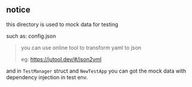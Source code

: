 ## notice

this directory is used to mock data for testing

such as: config.json

> you can use online tool to transform yaml to json
>
> eg: https://jutool.dev/#/json2yml

and in `TestManager` struct and `NewTestApp` you can got the mock data with dependency injection in test env.